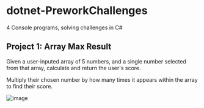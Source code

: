 # dotnet-PreworkChallenges
4 Console programs, solving challenges in C#

## Project 1: Array Max Result
Given a user-inputed array of 5 numbers, and a single number selected from that array, 
calculate and return the user's score.

Multiply their chosen number by how many times it appears within the array to find their score.

![image](https://user-images.githubusercontent.com/31331154/76210883-42c55600-61c2-11ea-9833-1ad97810d2a1.png)
